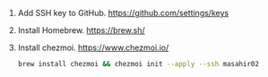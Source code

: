 1. Add SSH key to GitHub. https://github.com/settings/keys

1. Install Homebrew. https://brew.sh/

1. Install chezmoi. https://www.chezmoi.io/

    ```bash
    brew install chezmoi && chezmoi init --apply --ssh masahir02
    ```
